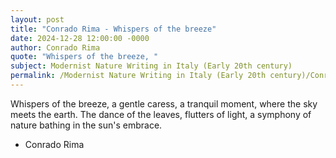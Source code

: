 ```yaml
---
layout: post
title: "Conrado Rima - Whispers of the breeze"
date: 2024-12-28 12:00:00 -0000
author: Conrado Rima
quote: "Whispers of the breeze, "
subject: Modernist Nature Writing in Italy (Early 20th century)
permalink: /Modernist Nature Writing in Italy (Early 20th century)/Conrado Rima/Conrado Rima - Whispers of the breeze
---
```


Whispers of the breeze, 
a gentle caress, 
a tranquil moment,
where the sky meets the earth. 
The dance of the leaves,
flutters of light, 
a symphony of nature 
bathing in the sun's embrace.

- Conrado Rima
